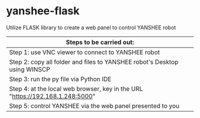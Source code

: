 # yanshee-flask
Utilize FLASK library to create a web panel to control YANSHEE robot

| Steps to be carried out:                                                      |
|-------------------------------------------------------------------------------|
| Step 1: use VNC viewer to connect to YANSHEE robot                            |
| Step 2: copy all folder and files to YANSHEE robot's Desktop using WINSCP     |
| Step 3: run the py file via Python IDE                                        |
| Step 4: at the local web browser, key in the URL "https://192.168.1.248:5000" |
| Step 5: control YANSHEE via the web panel presented to you                    |
